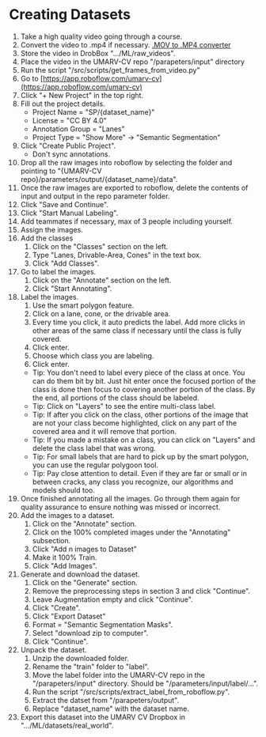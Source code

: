# Creating Datasets

1. Take a high quality video going through a course.
2. Convert the video to .mp4 if necessary. [.MOV to .MP4 converter](https://cloudconvert.com/mov-to-mp4)
3. Store the video in DrobBox ".../ML/raw_videos".
4. Place the video in the UMARV-CV repo "/parapeters/input" directory
5. Run the script "/src/scripts/get_frames_from_video.py"
6. Go to [https://app.roboflow.com/umarv-cv](https://app.roboflow.com/umarv-cv)
7. Click "+ New Project" in the top right.
7. Fill out the project details.
    - Project Name = "SP/{dataset_name}"
    - License = "CC BY 4.0"
    - Annotation Group = "Lanes"
    - Project Type = "Show More" -> "Semantic Segmentation"
8. Click "Create Public Project".
    - Don't sync annotations.
9. Drop all the raw images into roboflow by selecting the folder and pointing to "{UMARV-CV repo}/parameters/output/{dataset_name}/data".
10. Once the raw images are exported to roboflow, delete the contents of input and output in the repo parameter folder.
11. Click "Save and Continue".
13. Click "Start Manual Labeling".
14. Add teammates if necessary, max of 3 people including yourself.
15. Assign the images.
16. Add the classes
    1. Click on the "Classes" section on the left.
    2. Type "Lanes, Drivable-Area, Cones" in the text box.
    3. Click "Add Classes".
17. Go to label the images.
    1. Click on the "Annotate" section on the left.
    2. Click "Start Annotating".
18. Label the images.
    1. Use the smart polygon feature.
    2. Click on a lane, cone, or the drivable area.
    3. Every time you click, it auto predicts the label. Add more clicks in other areas of the same class if necessary until the class is fully covered.
    4. Click enter.
    5. Choose which class you are labeling.
    6. Click enter.
    - Tip: You don't need to label every piece of the class at once. You can do them bit by bit. Just hit enter once the focused portion of the class is done then focus to covering another portion of the class. By the end, all portions of the class should be labeled.
    - Tip: Click on "Layers" to see the entire multi-class label.
    - Tip: If after you click on the class, other portions of the image that are not your class become highlighted, click on any part of the covered area and it will remove that portion.
    - Tip: If you made a mistake on a class, you can click on "Layers" and delete the class label that was wrong.
    - Tip: For small labels that are hard to pick up by the smart polygon, you can use the regular polygoon tool.
    - Tip: Pay close attention to detail. Even if they are far or small or in between cracks, any class you recognize, our algorithms and models should too.
19. Once finished annotating all the images. Go through them again for quality assurance to ensure nothing was missed or incorrect.
20. Add the images to a dataset.
    1. Click on the "Annotate" section.
    2. Click on the 100% completed images under the "Annotating" subsection.
    3. Click "Add n images to Dataset"
    4. Make it 100% Train.
    5. Click "Add Images".
21. Generate and download the dataset.
    1. Click on the "Generate" section.
    2. Remove the preprocessing steps in section 3 and click "Continue".
    3. Leave Augmentation empty and click "Continue".
    4. Click "Create".
    5. Click "Export Dataset"
    6. Format = "Semantic Segmentation Masks".
    7. Select "download zip to computer".
    8. Click "Continue".
22. Unpack the dataset.
    1. Unzip the downloaded folder.
    2. Rename the "train" folder to "label".
    3. Move the label folder into the UMARV-CV repo in the "/parapeters/input" directory. Should be "/parameters/input/label/...".
    4. Run the script "/src/scripts/extract_label_from_roboflow.py".
    5. Extract the datset from "/parapeters/output".
    6. Replace "dataset_name" with the dataset name.
23. Export this dataset into the UMARV CV Dropbox in ".../ML/datasets/real_world".